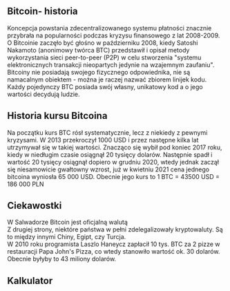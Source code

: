 ## Bitcoin- historia

Koncepcja powstania zdecentralizowanego systemu płatności znacznie przybrała na popularności podczas kryzysu finansowego z lat 2008-2009. O Bitcoinie zaczęło być głośno w październiku 2008, kiedy Satoshi Nakamoto (anonimowy twórca BTC) przedstawił i opisał metody wykorzystania sieci peer-to-peer (P2P) w celu stworzenia "systemu elektronicznych transakcji nieopartych jedynie na wzajemnym zaufaniu". Bitcoiny nie posiadają swojego fizycznego odpowiednika, nie są namacalnym obiektem - można je raczej nazwać zbiorem linijek kodu. Każdy pojedynczy BTC posiada swój własny, unikatowy kod a o jego wartości decydują ludzie.

## Historia kursu Bitcoina

Na początku kurs BTC rósł systematycznie, lecz z niekiedy z pewnymi kryzysami. W 2013 przekroczył 1000 USD i przez następne kilka lat utrzymywał się w takiej wartości. Znacząco się wybił pod koniec 2017 roku, kiedy w niedługim czasie osiągnął 20 tysięcy dolarów. Następnie spadł i wartość 20 tysięcy osiągnął dopiero w grudniu 2020, wtedy jednak zaczął się niesamowicie gwałtowny wzrost,  już w kwietniu 2021 cena jednego bitcoina wyniosła 65 000 USD. Obecnie jego kurs to 1 BTC = 43500 USD = 186 000 PLN

## Ciekawostki

W Salwadorze Bitcoin jest oficjalną walutą <br>
Z drugiej strony, niektóre państwa w pełni zdelegalizowały kryptowaluty. Są to między innymi Chiny, Egipt, czy Turcja. <br>
W 2010 roku programista Laszlo Haneycz zapłacił 10 tys. BTC za 2 pizze w restauracji Papa John's Pizza, co wtedy stanowiło wartość ok. 30 dolarów. Obecnie byłyby to 43 miliony dolarów.

## Kalkulator
